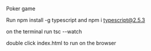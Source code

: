 Poker game 

Run npm install -g typescript and npm i typescript@2.5.3

on the terminal run tsc --watch 

double click  index.html to run on the browser
